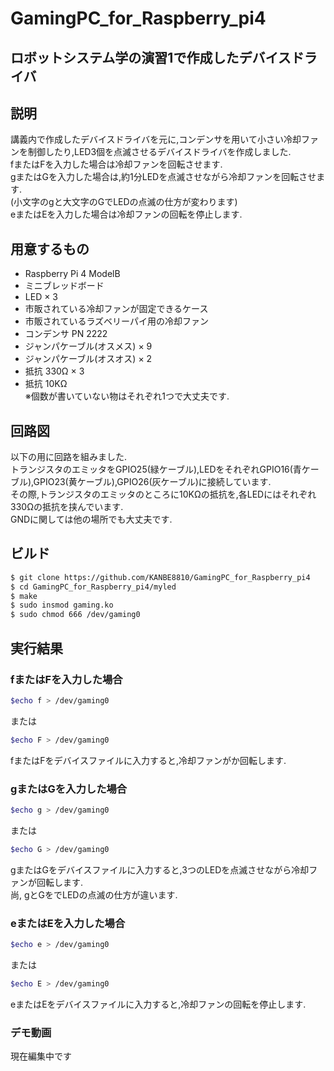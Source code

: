 # GamingPC_for_Raspberry_pi4
ロボットシステム学の演習1で作成したデバイスドライバ
---
## 説明
講義内で作成したデバイスドライバを元に,コンデンサを用いて小さい冷却ファンを制御したり,LED3個を点滅させるデバイスドライバを作成しました.<br>
fまたはFを入力した場合は冷却ファンを回転させます.<br>
gまたはGを入力した場合は,約1分LEDを点滅させながら冷却ファンを回転させます.<br>
(小文字のgと大文字のGでLEDの点滅の仕方が変わります)<br>
eまたはEを入力した場合は冷却ファンの回転を停止します.<br>

## 用意するもの
- Raspberry Pi 4 ModelB
- ミニブレッドボード
- LED × 3
- 市販されている冷却ファンが固定できるケース
- 市販されているラズベリーパイ用の冷却ファン
- コンデンサ PN 2222
- ジャンパケーブル(オスメス) × 9
- ジャンパケーブル(オスオス) × 2
- 抵抗 330Ω × 3
- 抵抗 10KΩ<br>
※個数が書いていない物はそれぞれ1つで大丈夫です.

## 回路図
以下の用に回路を組みました.<br>
トランジスタのエミッタをGPIO25(緑ケーブル),LEDをそれぞれGPIO16(青ケーブル),GPIO23(黄ケーブル),GPIO26(灰ケーブル)に接続しています.<br>
その際,トランジスタのエミッタのところに10KΩの抵抗を,各LEDにはそれぞれ330Ωの抵抗を挟んでいます.<br>
GNDに関しては他の場所でも大丈夫です.<br>

## ビルド
```sh
$ git clone https://github.com/KANBE8810/GamingPC_for_Raspberry_pi4
$ cd GamingPC_for_Raspberry_pi4/myled  
$ make
$ sudo insmod gaming.ko  
$ sudo chmod 666 /dev/gaming0  
```
## 実行結果
### fまたはFを入力した場合
```sh
$echo f > /dev/gaming0
```
または
```sh
$echo F > /dev/gaming0
```
fまたはFをデバイスファイルに入力すると,冷却ファンがか回転します.

### gまたはGを入力した場合
```sh
$echo g > /dev/gaming0
```
または
```sh
$echo G > /dev/gaming0
```
gまたはGをデバイスファイルに入力すると,3つのLEDを点滅させながら冷却ファンが回転します.<br>
尚, gとGをでLEDの点滅の仕方が違います.

### eまたはEを入力した場合
```sh
$echo e > /dev/gaming0
```
または
```sh
$echo E > /dev/gaming0
```
eまたはEをデバイスファイルに入力すると,冷却ファンの回転を停止します.

### デモ動画
現在編集中です

